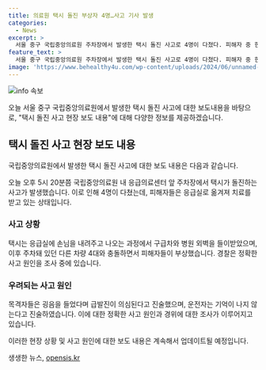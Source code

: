 ```yaml
---
title: 의료원 택시 돌진 부상자 4명…사고 기사 발생
categories:
  - News
excerpt: >
  서울 중구 국립중앙의료원 주차장에서 발생한 택시 돌진 사고로 4명이 다쳤다. 피해자 중 한 명은 중상을 입었으나 생명에 지장은 없는 상태로 알려졌다. 운전자는 음주 상태가 아니었고, 마약 검사에서도 음성이 나왔으며, 사고 상황에 대해 기억이 나지 않는다고 진술했다. 목격자들은 급발진을 의심하고 있으며, 경찰은 사고 원인을 조사 중이다. 현재 경상인 70대 택시 기사를 포함해 피해자 3명과 중상자 1명이 있는 상황이다.
feature_text: >
  서울 중구 국립중앙의료원 주차장에서 발생한 택시 돌진 사고로 4명이 다쳤다. 피해자 중 한 명은 중상을 입었으나 생명에 지장은 없는 상태로 알려졌다. 운전자는 음주 상태가 아니었고, 마약 검사에서도 음성이 나왔으며, 사고 상황에 대해 기억이 나지 않는다고 진술했다. 목격자들은 급발진을 의심하고 있으며, 경찰은 사고 원인을 조사 중이다. 현재 경상인 70대 택시 기사를 포함해 피해자 3명과 중상자 1명이 있는 상황이다.
image: 'https://www.behealthy4u.com/wp-content/uploads/2024/06/unnamed-file.png'
---
```


<p><img src="https://www.behealthy4u.com/wp-content/uploads/2024/06/unnamed-file.png" alt="info 속보" /></p>

<p>오늘 서울 중구 국립중앙의료원에서 발생한 택시 돌진 사고에 대한 보도내용을 바탕으로, "택시 돌진 사고 현장 보도 내용"에 대해 다양한 정보를 제공하겠습니다.</p>

<h2 data-ke-size="size26">택시 돌진 사고 현장 보도 내용</h2>

<p>국립중앙의료원에서 발생한 택시 돌진 사고에 대한 보도 내용은 다음과 같습니다.</p>

<p data-ke-size="size16">오늘 오후 5시 20분쯤 국립중앙의료원 내 응급의료센터 앞 주차장에서 택시가 돌진하는 사고가 발생했습니다. 이로 인해 4명이 다쳤는데, 피해자들은 응급실로 옮겨져 치료를 받고 있는 상태입니다. </p>

<h3>사고 상황</h3>

<p data-ke-size="size16">택시는 응급실에 손님을 내려주고 나오는 과정에서 구급차와 병원 외벽을 들이받았으며, 이후 주차돼 있던 다른 차량 4대와 충돌하면서 피해자들이 부상했습니다. 경찰은 정확한 사고 원인을 조사 중에 있습니다.</p>

<h3>우려되는 사고 원인</h3>

<p data-ke-size="size16">목격자들은 굉음을 들었다며 급발진이 의심된다고 진술했으며, 운전자는 기억이 나지 않는다고 진술하였습니다. 이에 대한 정확한 사고 원인과 경위에 대한 조사가 이루어지고 있습니다.</p>

<p>이러한 현장 상황 및 사고 원인에 대한 보도 내용은 계속해서 업데이트될 예정입니다.</p>
생생한 뉴스, <a href="https://opensis.kr" rel="dofollow">opensis.kr</a>


